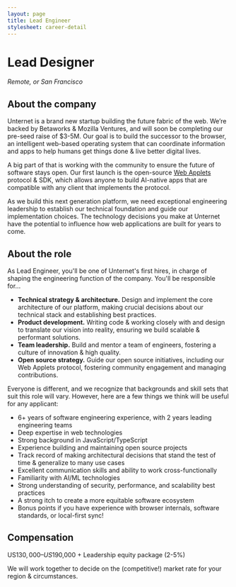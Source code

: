 ```yaml
---
layout: page
title: Lead Engineer
stylesheet: career-detail
---
```


# Lead Designer

_Remote, or San Francisco_

## About the company

Unternet is a brand new startup building the future fabric of the web. We’re backed by Betaworks & Mozilla Ventures, and will soon be completing our pre-seed raise of $3-5M. Our goal is to build the successor to the browser, an intelligent web-based operating system that can coordinate information and apps to help humans get things done & live better digital lives.

A big part of that is working with the community to ensure the future of software stays open. Our first launch is the open-source [Web Applets](https://github.com/unternet-co/web-applets/) protocol & SDK, which allows anyone to build AI-native apps that are compatible with any client that implements the protocol.

As we build this next generation platform, we need exceptional engineering leadership to establish our technical foundation and guide our implementation choices. The technology decisions you make at Unternet have the potential to influence how web applications are built for years to come.

## About the role

As Lead Engineer, you'll be one of Unternet's first hires, in charge of shaping the engineering function of the company. You'll be responsible for...

- **Technical strategy & architecture.** Design and implement the core architecture of our platform, making crucial decisions about our technical stack and establishing best practices.
- **Product development.** Writing code & working closely with and design to translate our vision into reality, ensuring we build scalable & performant solutions.
- **Team leadership.** Build and mentor a team of engineers, fostering a culture of innovation & high quality.
- **Open source strategy.** Guide our open source initiatives, including our Web Applets protocol, fostering community engagement and managing contributions.

Everyone is different, and we recognize that backgrounds and skill sets that suit this role will vary. However, here are a few things we think will be useful for any applicant:

- 6+ years of software engineering experience, with 2 years leading engineering teams
- Deep expertise in web technologies
- Strong background in JavaScript/TypeScript
- Experience building and maintaining open source projects
- Track record of making architectural decisions that stand the test of time & generalize to many use cases
- Excellent communication skills and ability to work cross-functionally
- Familiarity with AI/ML technologies
- Strong understanding of security, performance, and scalability best practices
- A strong itch to create a more equitable software ecosystem
- Bonus points if you have experience with browser internals, software standards, or local-first sync!

## Compensation

US$130,000 – US$190,000 + Leadership equity package (2-5%)

We will work together to decide on the (competitive!) market rate for your region & circumstances.
